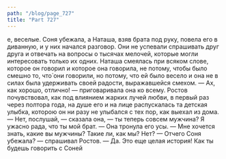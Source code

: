 ```yaml
---
path: "/blog/page_727"
title: "Part 727"
---
```


е, веселые. Соня убежала, а Наташа, взяв брата под руку, повела его в диванную, и у них начался разговор. Они не успевали спрашивать друг друга и отвечать на вопросы о тысячах мелочей, которые могли интересовать только их одних. Наташа смеялась при всяком слове, которое он говорил и которое она говорила, не потому, чтобы было смешно то, что̀ они говорили, но потому, что ей было весело и она не в силах была удерживать своей радости, выражавшейся смехом.
— Ах, как хорошо, отлично! — приговаривала она ко всему. Ростов почувствовал, как под влиянием жарких лучей любви, в первый раз через полтора года, на душе его и на лице распускалась та детская улыбка, которою он ни разу не улыбался с тех пор, как выехал из дома.
— Нет, послушай, — сказала она, — ты теперь совсем мужчина? Я ужасно рада, что ты мой брат. — Она тронула его усы. — Мне хочется знать, какие вы мужчины? Такие ли, как мы? Нет?
— Отчего Соня убежала? — спрашивал Ростов.
— Да. Это еще целая история! Как ты будешь говорить с Соней
